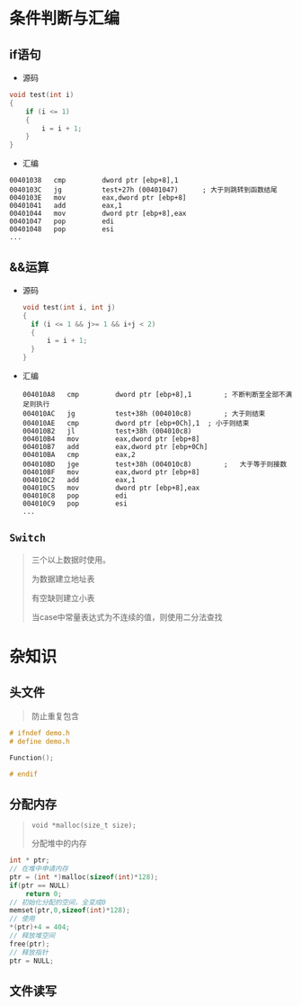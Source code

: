 <!-- 
title: 06-判断语句与汇编
sort: 
--> 
# 条件判断与汇编

## if语句

- 源码

```c
void test(int i)
{
	if (i <= 1)
	{
		i = i + 1;
	}
}
```
- 汇编

```assembly
00401038   cmp         dword ptr [ebp+8],1
0040103C   jg          test+27h (00401047)		; 大于则跳转到函数结尾
0040103E   mov         eax,dword ptr [ebp+8]
00401041   add         eax,1
00401044   mov         dword ptr [ebp+8],eax
00401047   pop         edi
00401048   pop         esi
...
```

## &&运算

- 源码

  ```c
  void test(int i, int j)
  {
  	if (i <= 1 && j>= 1 && i+j < 2)
  	{
  		i = i + 1;
  	}
  }
  ```

- 汇编

  ```assembly
  004010A8   cmp         dword ptr [ebp+8],1		; 不断判断至全部不满足则执行
  004010AC   jg          test+38h (004010c8)		; 大于则结束
  004010AE   cmp         dword ptr [ebp+0Ch],1	; 小于则结束
  004010B2   jl          test+38h (004010c8)
  004010B4   mov         eax,dword ptr [ebp+8]
  004010B7   add         eax,dword ptr [ebp+0Ch]
  004010BA   cmp         eax,2
  004010BD   jge         test+38h (004010c8)		; 	大于等于则接数
  004010BF   mov         eax,dword ptr [ebp+8]
  004010C2   add         eax,1
  004010C5   mov         dword ptr [ebp+8],eax
  004010C8   pop         edi
  004010C9   pop         esi
  ...
  ```

## `Switch`  

> 三个以上数据时使用。 
>
> 为数据建立地址表
>
> 有空缺则建立小表
>
> 当case中常量表达式为不连续的值，则使用二分法查找

# 杂知识

## 头文件

> 防止重复包含

```c
# ifndef demo.h
# define demo.h

Function();

# endif
```

## 分配内存

> `void *malloc(size_t size);`
>
> 分配堆中的内存

```c
int * ptr;
// 在堆中申请内存
ptr = (int *)malloc(sizeof(int)*128);
if(ptr == NULL)
    return 0;
// 初始化分配的空间，全变成0
memset(ptr,0,sizeof(int)*128);
// 使用
*(ptr)+4 = 404;
// 释放堆空间
free(ptr);
// 释放指针
ptr = NULL;  
```

## 文件读写

```c

```

